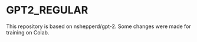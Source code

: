 # GPT2_REGULAR

This repository is based on nshepperd/gpt-2. Some changes were made for training on Colab.

